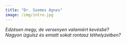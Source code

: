 ```yaml
---
title: "Dr. Szemes Ágnes"
image: /img/intro.jpg
---
```


_Edzésen megy, de versenyen valamiért kevésbé?_  
_Nagyon izgulsz és emiatt sokat rontasz téthelyzetben?_
